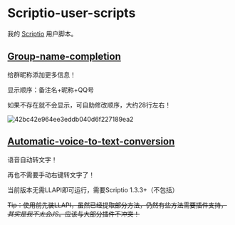 # Scriptio-user-scripts

我的 [Scriptio](https://github.com/PRO-2684/Scriptio) 用户脚本。

## [Group-name-completion](./group-name-completion.js)

给群昵称添加更多信息！

显示顺序：备注名+昵称+QQ号

如果不存在就不会显示，可自助修改顺序，大约28行左右！

![42bc42e964ee3eddb040d6f227189ea2](https://github.com/Shapaper233/Scriptio-user-scripts/assets/157946924/b3d17aa2-0071-4f70-b34f-c3390e6baf71)

## [Automatic-voice-to-text-conversion](./automatic-voice-to-text-conversion.js)

语音自动转文字！

再也不需要手动右键转文字了！

当前版本无需LLAPI即可运行，需要Scriptio 1.3.3+（不包括）

~~Tip：使用前先装LLAPI，虽然已经提取部分方法，仍然有些方法需要插件支持，_其实是我不太会JS_。应该与大部分插件不冲突！~~
